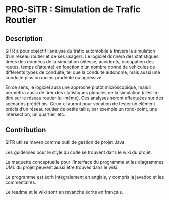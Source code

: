 # PRO-SiTR : Simulation de Trafic Routier
## Description
SiTR a pour objectif l’analyse du trafic automobile à travers la simulation d’un réseau routier et de ses usagers. Le logiciel donnera des statistiques tirées des données de la simulation (vitesse, accidents, occupation des routes, temps d’attente) en fonction d’un nombre donné de véhicules de différents types de conduite, tel que la conduite autonome, mais aussi une conduite plus ou moins prudente ou agressive.

En ce sens, le logiciel aura une approche plutôt microscopique, mais il permettra aussi de tirer des statistiques globales de la simulation (c’est-à-dire sur le réseau routier lui-même). Ces analyses seront effectuées sur des scénarios prédéfinis. Ceux-ci auront pour vocation de tester un élément précis d’un réseau routier de petite taille, par exemple un rond-point, une intersection, un quartier, etc.

## Contribution
SiTR utilise maven comme outil de gestion de projet Java.

Les guidelines pour le style du code se trouvent dans le wiki du projet.

La maquette conceptuelle pour l'interface du programme et les diagrammes UML du projet peuvent aussi être trouvés dans le wiki.

Le programme est écrit intégralement en anglais, y compris la javadoc et les commentaires.

Le readme et le wiki sont en revanche écrits en français.
